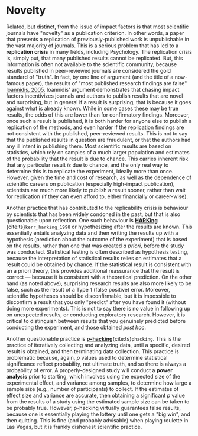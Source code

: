 # Novelty

Related, but distinct, from the issue of impact factors is that most scientific journals have "novelty" as a publication criterion. In other words, a paper that presents a replication of previously-published work is unpublishable in the vast majority of journals. This is a serious problem that has led to a **replication crisis** in many fields, including Psychology. The replication crisis is, simply put, that many published results cannot be replicated. But, this information is often not available to the scientific community, because results published in peer-reviewed journals are considered the gold standard of "truth". In fact, by one line of argument (and the title of a now-famous paper), the results of "most published research findings are false" [Ioannidis, 2005](https://journals.plos.org/plosmedicine/article?id=10.1371/journal.pmed.0020124). Ioannidis' argument demonstrates that chasing impact factors incentivizes journals and authors to publish results that are novel and surprising, but in general if a result is surprising, that is because it goes against what is already known. While in some cases these may be true results, the odds of this are lower than for confirmatory findings. Moreover, once such a result is published, it is both harder for anyone else to publish a replication of the methods, and even harder if the replication findings are not consistent with the published, peer-reviewed results. This is not to say that the published results in question are fraudulent, or that the authors had any ill intent in publishing them. Most scientific results are based on statistics, which rely on samples of a much larger population and estimates of the probability that the result is due to chance. This carries inherent risk that any particular result *is* due to chance, and the only real way to determine this is to replicate the experiment, ideally more than once. However, given the time and cost of research, as well as the dependence of scientific careers on publication (especially high-impact publication), scientists are much more likely to publish a result sooner, rather than wait for replication (if they can even afford to, either financially or career-wise).

Another practice that has contributed to the replicability crisis is behaviour by scientists that has been widely condoned in the past, but that is also questionable upon reflection. One such behaviour is [**HARKing**](https://doi.org/10.1207/s15327957pspr0203_4) {cite:ts}`kerr_harking_1998` or hypothesizing after the results are known. This essentially entails analyzing data and then writing the results up with a hypothesis (prediction about the outcome of the experiment) that is based on the results, rather than one that was created *a priori*, before the study was conducted. Statistical testing is often described as hypothesis testing, because the interpretation of statistical results relies on estimates that a result could be obtained by chance. If the statistical result is consistent with an a priori theory, this provides additional reassurance that the result is correct — because it is consistent with a theoretical prediction. On the other hand (as noted above), surprising research results are also more likely to be false, such as the result of a Type 1 (false positive) error. Moreover, scientific hypotheses should be disconfirmable, but it is impossible to disconfirm a result that you only "predict" after you have found it (without doing more experiments). This is not to say there is no value in following up on unexpected results, or conducting exploratory research. However, it is critical to distinguish between results that you genuinely predicted before conducting the experiment, and those obtained *post hoc*.

Another questionable practice is [**p-hacking**](https://doi.org/10.1371/journal.pbio.1002106){cite:ts}`phacking`. This is the practice of iteratively collecting and analyzing data, until a specific, desired result is obtained, and then terminating data collection. This practice is problematic because, again, *p* values used to determine statistical significance reflect probability, not ultimate truth, and so there is always a probability of error. A properly-designed study will conduct a **power analysis** prior to starting, which involves using the expected size of the experimental effect, and variance among samples, to determine how large a sample size (e.g., number of participants) to collect. If the estimates of effect size and variance are accurate, then obtaining a significant *p* value from the results of a study using the estimated sample size can be taken to be probably true. However, p-hacking virtually guarantees false results, because one is essentially playing the lottery until one gets a "big win", and then quitting. This is fine (and probably advisable) when playing roulette in Las Vegas, but it is frankly dishonest scientific practice.
